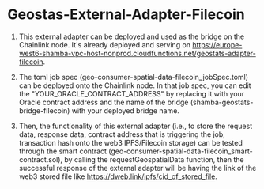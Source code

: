 # Geostas-External-Adapter-Filecoin

1. This external adapter can be deployed and used as the bridge on the Chainlink node. It's already deployed and serving on https://europe-west6-shamba-vpc-host-nonprod.cloudfunctions.net/geostats-adapter-filecoin.

2. The toml job spec (geo-consumer-spatial-data-filecoin_jobSpec.toml) can be deployed onto the Chainlink node. In that job spec, you can edit the "YOUR_ORACLE_CONTRACT_ADDRESS" by replacing it with your Oracle contract address and the name of the bridge (shamba-geostats-bridge-filecoin) with your deployed bridge name.

3. Then, the functionality of this external adapter (i.e., to store the request data, response data, contract address that is triggering the job, transaction hash onto the web3 IPFS/Filecoin storage) can be tested through the smart contract (geo-consumer-spatial-data-filecoin_smart-contract.sol), by calling the requestGeospatialData function, then the successful response of the external adapter will be having the link of the web3 stored file like https://dweb.link/ipfs/cid_of_stored_file.